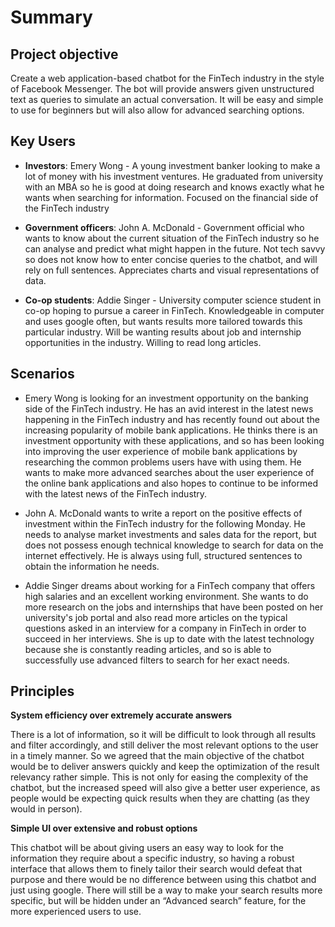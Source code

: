 # Summary

## Project objective

Create a web application-based chatbot for the FinTech industry in the style of Facebook Messenger. The bot will provide answers given unstructured text as queries to simulate an actual conversation. It will be easy and simple to use for beginners but will also allow for advanced searching options.

## Key Users

- **Investors**: Emery Wong - A young investment banker looking to make a lot of money with his investment ventures. He graduated from university with an MBA so he is good at doing research and knows exactly what he wants when searching for information. Focused on the financial side of the FinTech industry

- **Government officers**: John A. McDonald - Government official who wants to know about the current situation of the FinTech industry so he can analyse and predict what might happen in the future. Not tech savvy so does not know how to enter concise queries to the chatbot, and will rely on full sentences. Appreciates charts and visual representations of data.

- **Co-op students**: Addie Singer - University computer science student in co-op hoping to pursue a career in FinTech. Knowledgeable in computer and uses google often, but wants results more tailored towards this particular industry. Will be wanting results about job and internship opportunities in the industry. Willing to read long articles.

## Scenarios

- Emery Wong is looking for an investment opportunity on the banking side of the FinTech industry. He has an avid interest in the latest news happening in the FinTech industry and has recently found out about the increasing popularity of mobile bank applications. He thinks there is an investment opportunity with these applications, and so has been looking into improving the user experience of mobile bank applications by researching the common problems users have with using them. He wants to make more advanced searches about the user experience of the online bank applications and also hopes to continue to be informed with the latest news of the FinTech industry.

- John A. McDonald wants to write a report on the positive effects of investment within the FinTech industry for the following Monday. He needs to analyse market investments and sales data for the report, but does not possess enough technical knowledge to search for data on the internet effectively. He is always using full, structured sentences to obtain the information he needs.

- Addie Singer dreams about working for a FinTech company that offers high salaries and an excellent working environment. She wants to do more research on the jobs and internships that have been posted on her university's job portal and also read more articles on the typical questions asked in an interview for a company in FinTech in order to succeed in her interviews. She is up to date with the latest technology because she is constantly reading articles, and so is able to successfully use advanced filters to search for her exact needs.

## Principles

**System efficiency over extremely accurate answers**

There is a lot of information, so it will be difficult to look through all results and filter accordingly, and still deliver the most relevant options to the user in a timely manner. So we agreed that the main objective of the chatbot would be to deliver answers quickly and keep the optimization of the result relevancy rather simple. This is not only for easing the complexity of the chatbot, but the increased speed will also give a better user experience, as people would be expecting quick results when they are chatting (as they would in person).

**Simple UI over extensive and robust options**

This chatbot will be about giving users an easy way to look for the information they require about a specific industry, so having a robust interface that allows them to finely tailor their search would defeat that purpose and there would be no difference between using this chatbot and just using google. There will still be a way to make your search results more specific, but will be hidden under an “Advanced search” feature, for the more experienced users to use.
